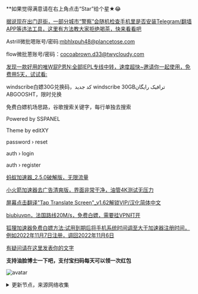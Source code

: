 **如果觉得满意请在右上角点击“Star”给个星★😂

[据说现在出门逛街，一部分城市“警察”会随机检查手机里是否安装Telegram/翻墙APP等违法工具，这里有方法教大家拒绝喝茶，快来看看吧](https://telegra.ph/%E5%A4%A7%E8%A1%97%E4%B8%8A%E8%AD%A6%E5%AF%9F%E7%AA%81%E8%A2%AD%E6%A3%80%E6%9F%A5%E6%89%8B%E6%9C%BA%E6%80%8E%E4%B9%88%E5%8A%9E%E5%A6%82%E4%BD%95%E9%9A%90%E8%97%8F%E8%BF%9D%E6%B3%95%E7%BF%BB%E5%A2%99%E5%B7%A5%E5%85%B7-11-30)

Astrill微批嗯账号/密码:mbhlxpuh48@plancetose.com

flow微批蒽账号/密码：cocoabrown.d33@twycloudy.com

[发现一款好用的唯W屁P恩N:全部IEPL专线中转，速度超快~邀请你一起使用，免费用5天，试试看: ](https://flm11.com/s/acn66/ptijdns)

windscribe白嫖30G兑换码，کد جدید windscribe 30GBترافیک رایگان ABGOOSHT，限时兑换

免费白嫖机场思路，谷歌搜索关键字，每行单独去搜索

Powered by SSPANEL

Theme by editXY

password › reset

auth › login

auth › register

[蚂蚁加速器_2.5.0破解版，无限流量](https://pan.lanzoup.com/i74zY0fiu20b)

[小火箭加速器去广告清爽版，界面非常干净，油管4K测试无压力](https://pan.lanzoup.com/idmiG0fe1ied)

[屏幕点击翻译"Tap Translate Screen"_v1.62解锁VIP/汉化简体中文](https://pan.lanzoup.com/i8O5E0f5dr4f)

[biubiuvpn，法国路线20M/s，免费白嫖，需要挂VPN打开](https://biubiuvpn.app/#/share)

[狐狸加速器免费白嫖方法:试用到期后将手机系统时间调至大于加速器注册时间，例如2022年11月7日注册，调回2022年11月6日](http://hulijiasu.com/)

[有疑问请在这里发表你的文字](https://github.com/YoulianBoshi/lantern-vpn/discussions/103)


**支持油脸博士一下吧，支付宝扫码每天可以领一次红包**

![avatar](https://telegra.ph/file/2ff5d5da7a06f8fffc663.png)



<details><summary>更新节点，来源网络收集</summary>
<p>

#### 点击一下即可全部复制

    
